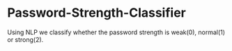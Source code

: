 # Password-Strength-Classifier
Using NLP we classify whether the password strength is weak(0), normal(1) or strong(2).

